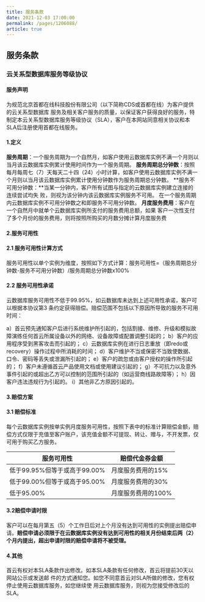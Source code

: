 ```yaml
---
title: 服务条款
date: 2021-12-03 17:00:00
permalink: /pages/1206088/
article: true
---
```


## 服务条款

### 云关系型数据库服务等级协议

#### 服务声明

为规范北京⾸都在线科技股份有限公司（以下简称CDS或⾸都在线）为客户提供的云关系型数据库 服务及相关客户服务的质量，以保证客户获得良好的服务，特制定本云关系型数据库服务等级协议（SLA），客户在本⽹站同意相关协议和本SLA后注册使⽤⾸都在线服务。

#### 1.定义

**服务周期**：⼀个服务周期为⼀个⾃然⽉，如客户使⽤云数据库实例不满⼀个⽉则以当⽉该云数据库实例累计使⽤时间作为⼀个服务周期。
**服务周期总分钟数**：按照每⽉每周七（7）天每天⼆⼗四（24）⼩时计算，如客户使⽤云数据库实例不满⼀个⽉则以当⽉该云数据库实例累计使⽤分钟数作为服务周期总分钟数。
**服务不可⽤分钟数：**当某⼀分钟内，客户所有试图与指定的云数据库实例建⽴连接的连续尝试均失 败，则视为该分钟内该云数据库实例服务不可⽤。 在⼀个服务周期内云数据库实例不可⽤分钟数之和即服务不可⽤分钟数。
**⽉度服务费⽤**：客户在⼀个⾃然⽉中就单个云数据库实例所⽀付的服务费⽤总额，如果 客户⼀次性⽀付了多个⽉份的服务费⽤，则将按照所购买的⽉数分摊计算⽉度服务费

#### 2.服务可⽤性

#### 2.1 服务可⽤性计算⽅式

服务可⽤性以单个实例为维度，按照如下⽅式计算：服务可⽤性=（服务周期总分钟数-服务不可⽤分钟数）/服务周期总分钟数x100%

#### 2.2 服务可⽤性承诺

云数据库服务可⽤性不低于99.95%，如云数据库未达到上述可⽤性承诺，客户可以根据本协议第3 条约定获得赔偿。赔偿范围不包括以下原因所导致的服务不可⽤时间：

a）⾸云预先通知客户后进⾏系统维护所引起的，包括割接、维修、升级和模拟故障演练任何⾸云所属设备以外的⽹络、设备故障或配置调整引起的；
b）客户的应⽤程序受到⿊客攻击⽽引起的；
c）云数据库实例在进⾏⽇志重放（即redo或recovery）操作过程中所消耗的时间；
d）客户维护不当或保密不当致使数据、⼝令、密码等丢失或泄漏所引起的；
e）客户的疏忽或由客户授权的操作所引起的；
f）客户未遵循⾸云产品使⽤⽂档或使⽤建议引起的；
g）不可抗⼒以及意外事件引起的或超出⼄⽅可以控制的范围所引起的（如运营商线路故障等）；
h）因客户违法违规⾏为引起的。
i）其他非乙方原因引起的。

#### 3.赔偿方案

#### 3.1 赔偿标准

每个云数据库实例按单实例⽉度服务可⽤性，按照下表中的标准计算赔偿⾦额，赔偿⽅式仅限于充值至客户账户，该充值金额不可提现、转让、赠与，不开发票，仅可用于购买乙方服务。

| 服务可用性                   | 赔偿代金券金额     |
| ---------------------------- | ------------------ |
| 低于99.95%但等于或⾼于99.00% | ⽉度服务费⽤的15%  |
| 低于99.00%但等于或⾼于95.00% | ⽉度服务费⽤的30%  |
| 低于95.00%                   | ⽉度服务费⽤的100% |

#### 3.2赔偿申请时限

客户可以在每⽉第五（5）个⼯作⽇后对上个⽉没有达到可⽤性的实例提出赔偿申请。**赔偿申请必须限于在云数据库实例没有达到可⽤性的相关⽉份结束后两（2）个⽉内提出，超出申请时限的赔偿申请将不被受理。**

#### 4.其他

⾸云有权对本SLA条款作出修改。如本SLA条款有任何修改，⾸云将提前30天以⽹站公示或发送邮 件的⽅式通知您。如您不同意⾸云对SLA所做的修改，您有权停⽌使⽤云数据库服务，如您继续使 ⽤云数据库服务，则视为您接受修改后的SLA。
